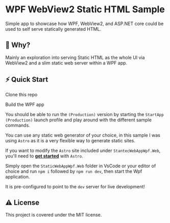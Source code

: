 # WPF WebView2 Static HTML Sample

Simple app to showcase how WPF, WebView2, and ASP.NET core could be used to self serve statically generated HTML. 

## 🔎 Why?
Mainly an exploration into serving Static HTML as the whole UI via WebView2 and a slim static web server within a WPF app. 

## ⚡️ Quick Start
Clone this repo

Build the WPF app

You should be able to run the `(Production)` version by starting the `StartApp (Production)` launch profile and play around with the different sample commands. 

You can use any static web generator of your choice, in this sample I was using `Astro` as it is a very flexible way to generate static sites. 

If you want to modify the `Astro` site included under `StantecWebAppWpf.Web`, you'll need to [**get started**](https://docs.astro.build/en/getting-started/) with `Astro`. 

Simply open the `StaticWebAppWpf.Web` folder in VsCode or your editor of choice and run `npm i` followed by `npm run dev`, then start the Wpf application. 

It is pre-configured to point to the `dev` server for live development!

## ⚠️ License
This project is covered under the MIT license. 